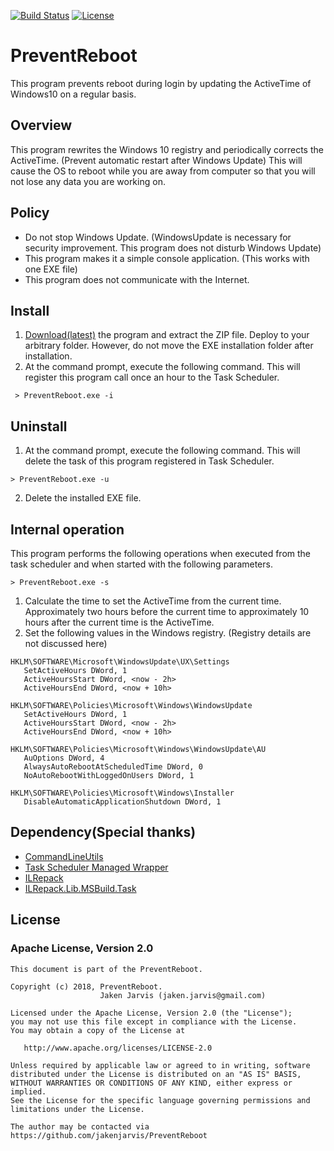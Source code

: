 [![Build Status](https://travis-ci.org/jakenjarvis/PreventReboot.svg?branch=master)](https://travis-ci.org/jakenjarvis/PreventReboot) [![License](https://img.shields.io/badge/License-Apache%202.0-blue.svg)](https://opensource.org/licenses/Apache-2.0)

# PreventReboot
This program prevents reboot during login by updating the ActiveTime of Windows10 on a regular basis.

## Overview
This program rewrites the Windows 10 registry and periodically corrects the ActiveTime. (Prevent automatic restart after Windows Update)
This will cause the OS to reboot while you are away from computer so that you will not lose any data you are working on.

## Policy
 - Do not stop Windows Update. (WindowsUpdate is necessary for security improvement. This program does not disturb Windows Update)
 - This program makes it a simple console application. (This works with one EXE file)
 - This program does not communicate with the Internet.

## Install
 1. [Download(latest)](https://github.com/jakenjarvis/PreventReboot/releases/latest) the program and extract the ZIP file. Deploy to your arbitrary folder. However, do not move the EXE installation folder after installation.
 2. At the command prompt, execute the following command. This will register this program call once an hour to the Task Scheduler.

```command line
 > PreventReboot.exe -i
 ```

## Uninstall
 1. At the command prompt, execute the following command. This will delete the task of this program registered in Task Scheduler.

 ```command line
 > PreventReboot.exe -u
 ```

 2. Delete the installed EXE file.

## Internal operation
This program performs the following operations when executed from the task scheduler and when started with the following parameters.

 ```command line
 > PreventReboot.exe -s
 ```

 1. Calculate the time to set the ActiveTime from the current time. Approximately two hours before the current time to approximately 10 hours after the current time is the ActiveTime.
 2. Set the following values in the Windows registry. (Registry details are not discussed here)
 
 ```
 HKLM\SOFTWARE\Microsoft\WindowsUpdate\UX\Settings
    SetActiveHours DWord, 1
    ActiveHoursStart DWord, <now - 2h>
    ActiveHoursEnd DWord, <now + 10h>

HKLM\SOFTWARE\Policies\Microsoft\Windows\WindowsUpdate
    SetActiveHours DWord, 1
    ActiveHoursStart DWord, <now - 2h>
    ActiveHoursEnd DWord, <now + 10h>

HKLM\SOFTWARE\Policies\Microsoft\Windows\WindowsUpdate\AU
    AuOptions DWord, 4
    AlwaysAutoRebootAtScheduledTime DWord, 0
    NoAutoRebootWithLoggedOnUsers DWord, 1

HKLM\SOFTWARE\Policies\Microsoft\Windows\Installer
    DisableAutomaticApplicationShutdown DWord, 1
```

## Dependency(Special thanks)
 - [CommandLineUtils](https://github.com/natemcmaster/CommandLineUtils)
 - [Task Scheduler Managed Wrapper](https://github.com/dahall/taskscheduler)
 - [ILRepack](https://github.com/gluck/il-repack)
 - [ILRepack.Lib.MSBuild.Task](https://github.com/ravibpatel/ILRepack.Lib.MSBuild.Task)
 
## License
### Apache License, Version 2.0
```
This document is part of the PreventReboot.

Copyright (c) 2018, PreventReboot.
                    Jaken Jarvis (jaken.jarvis@gmail.com)

Licensed under the Apache License, Version 2.0 (the "License");
you may not use this file except in compliance with the License.
You may obtain a copy of the License at

   http://www.apache.org/licenses/LICENSE-2.0

Unless required by applicable law or agreed to in writing, software
distributed under the License is distributed on an "AS IS" BASIS,
WITHOUT WARRANTIES OR CONDITIONS OF ANY KIND, either express or implied.
See the License for the specific language governing permissions and
limitations under the License.

The author may be contacted via 
https://github.com/jakenjarvis/PreventReboot
```
